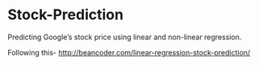# Stock-Prediction
Predicting Google’s stock price using linear and non-linear regression.

Following this- http://beancoder.com/linear-regression-stock-prediction/
